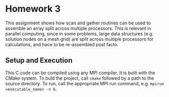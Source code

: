 # Homework 3

This assignment shows how scan and gather routines can be used to assemble an array split across multiple processors. This is relevant in parallel computing, since in some problems, large data structures (e.g. solution nodes on a mesh grid) are split across multiple processors for calculations, and hace to be re-assembled post facto.

## Setup and Execution

This C code can be compiled using any MPI compiler. It is built with the CMake system. To buld the project, call `cmake` followed by a path to the source directory. To run, call the appropriate MPI run command, e.g. `mpirun <executable_name> -n 6`.
